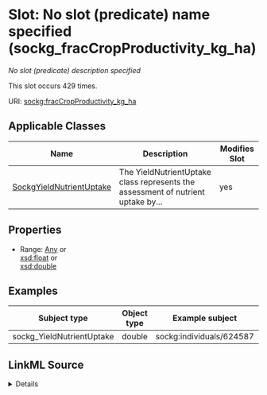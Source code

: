 

# Slot: No slot (predicate) name specified (sockg_fracCropProductivity_kg_ha)


_No slot (predicate) description specified_






This slot occurs 429 times.


URI: [sockg:fracCropProductivity_kg_ha](https://idir.uta.edu/sockg-ontology/docs/fracCropProductivity_kg_ha)



<!-- no inheritance hierarchy -->





## Applicable Classes

| Name | Description | Modifies Slot |
| --- | --- | --- |
| [SockgYieldNutrientUptake](../classes/SockgYieldNutrientUptake.md) | The YieldNutrientUptake class represents the assessment of nutrient uptake by... |  yes  |







## Properties

* Range: [Any](../classes/Any.md)&nbsp;or&nbsp;<br />[xsd:float](http://www.w3.org/2001/XMLSchema#float)&nbsp;or&nbsp;<br />[xsd:double](http://www.w3.org/2001/XMLSchema#double)






## Examples

| Subject type | Object type | Example subject | Example object | Occurrences |
| --- | --- | --- | --- | --- |
| sockg_YieldNutrientUptake | double | sockg:individuals/624587 | 10409.26 | 429 |




## LinkML Source

<details>

```yaml
name: sockg_fracCropProductivity_kg_ha
annotations:
  count:
    tag: count
    value: 429
description: No slot (predicate) description specified
title: No slot (predicate) name specified
examples:
- object:
    example_object: '10409.26'
    example_object_type: double
    example_predicate: sockg:fracCropProductivity_kg_ha
    example_subject: sockg:individuals/624587
    example_subject_type: sockg_YieldNutrientUptake
from_schema: soc-kg
rank: 1000
domain: sockg_YieldNutrientUptake
slot_uri: sockg:fracCropProductivity_kg_ha
alias: sockg_fracCropProductivity_kg_ha
domain_of:
- sockg_YieldNutrientUptake
range: Any
any_of:
- range: float
- range: double

```
</details>
